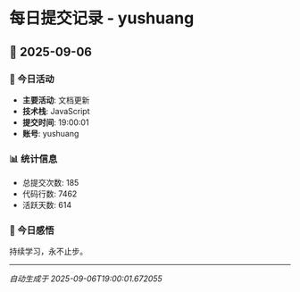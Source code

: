 # 每日提交记录 - yushuang

## 📅 2025-09-06

### 🎯 今日活动
- **主要活动**: 文档更新
- **技术栈**: JavaScript
- **提交时间**: 19:00:01
- **账号**: yushuang

### 📊 统计信息
- 总提交次数: 185
- 代码行数: 7462
- 活跃天数: 614

### 💭 今日感悟
持续学习，永不止步。

---
*自动生成于 2025-09-06T19:00:01.672055*
